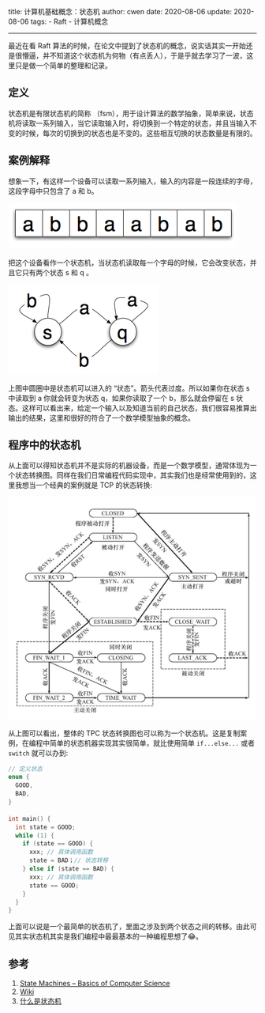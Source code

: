 title: 计算机基础概念：状态机
author: cwen
date: 2020-08-06
update: 2020-08-06
tags:
    - Raft
    - 计算机概念

--------

最近在看 Raft 算法的时候，在论文中提到了状态机的概念，说实话其实一开始还是很懵逼，并不知道这个状态机为何物（有点丢人），于是乎就去学习了一波，这里只是做一个简单的整理和记录。

<!--more--> 

## 定义

状态机是有限状态机的简称 （fsm），用于设计算法的数学抽象，简单来说，状态机将读取一系列输入，当它读取输入时，将切换到一个特定的状态，并且当输入不变的时候，每次的切换到的状态也是不变的。这些相互切换的状态数量是有限的。

## 案例解释

想象一下，有这样一个设备可以读取一系列输入，输入的内容是一段连续的字母，这段字母中只包含了 a 和 b。 

![fsm](../images/finite-state-machine-tape.png)

把这个设备看作一个状态机，当状态机读取每一个字母的时候，它会改变状态，并且它只有两个状态 s 和 q 。

![stm](../images/simple-state-machine.png)

上图中圆圈中是状态机可以进入的 “状态”。箭头代表过度。所以如果你在状态 s 中读取到 a 你就会转变为状态 q，如果你读取了一个 b，那么就会停留在 s 状态。这样可以看出来，给定一个输入以及知道当前的自己状态，我们很容易推算出输出的结果，这里和很好的符合了一个数学模型抽象的概念。

## 程序中的状态机

从上面可以得知状态机并不是实际的机器设备，而是一个数学模型，通常体现为一个状态转换图。同样在我们日常编程代码实现中，其实我们也是经常使用到的，这里我想当一个经典的案例就是 TCP 的状态转换:  

![](../images/tcp-state.png)

从上图可以看出，整体的 TPC 状态转换图也可以称为一个状态机。这是复制案例，在编程中简单的状态机器实现其实很简单，就比使用简单 `if...else...` 或者 `switch` 就可以办到: 

```c
// 定义状态
enum {
  GOOD,
  BAD,
}

int main() {
  int state = GOOD;
  while (1) {
    if (state == GOOD) {
      xxx; // 具体调用函数
      state = BAD；// 状态转移
    } else if (state == BAD) {
      xxx; // 具体调用函数
      state == GOOD;
    }
  }
}
```

上面可以说是一个最简单的状态机了，里面之涉及到两个状态之间的转移。由此可见其实状态机其实是我们编程中最最基本的一种编程思想了😂。

## 参考

1. [State Machines – Basics of Computer Science](https://blog.markshead.com/869/state-machines-computer-science/) 
2. [Wiki](https://en.wikipedia.org/wiki/Finite-state_machine)
3. [什么是状态机](https://zhuanlan.zhihu.com/p/47434856)



